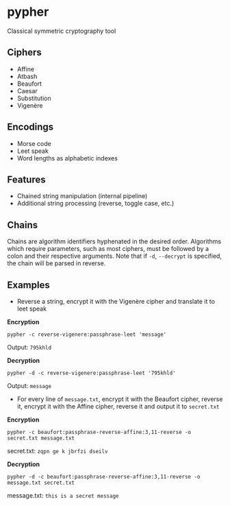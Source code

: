 pypher
======
Classical symmetric cryptography tool

Ciphers
-----------------
+ Affine
+ Atbash
+ Beaufort
+ Caesar
+ Substitution
+ Vigenère

Encodings
---------
+ Morse code
+ Leet speak
+ Word lengths as alphabetic indexes

Features
--------
+ Chained string manipulation (internal pipeline)
+ Additional string processing (reverse, toggle case, etc.)

Chains
------
Chains are algorithm identifiers hyphenated in the desired order. Algorithms which require parameters, such as most ciphers, must be followed by a colon and their respective arguments. Note that if `-d`, `--decrypt` is specified, the chain will be parsed in reverse.

Examples
--------
+ Reverse a string, encrypt it with the Vigenère cipher and translate it to leet speak

**Encryption**
```
pypher -c reverse-vigenere:passphrase-leet 'message'
```
Output: `795khld`

**Decryption**
```
pypher -d -c reverse-vigenere:passphrase-leet '795khld'
```
Output: `message`

+ For every line of `message.txt`, encrypt it with the Beaufort cipher, reverse it, encrypt it with the Affine cipher, reverse it and output it to `secret.txt`

**Encryption**
```
pypher -c beaufort:passphrase-reverse-affine:3,11-reverse -o secret.txt message.txt
```
secret.txt: `zqpn ge k jbrfzi dseilv`

**Decryption**
```
pypher -d -c beaufort:passphrase-reverse-affine:3,11-reverse -o message.txt secret.txt
```
message.txt: `this is a secret message`
